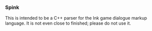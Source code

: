 ### Spink

This is intended to be a C++ parser for the Ink game dialogue markup language.
It is not even close to finished; please do not use it.
